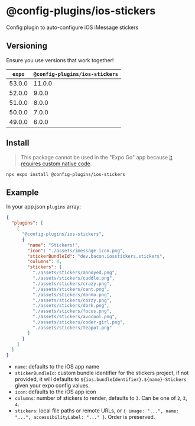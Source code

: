 # @config-plugins/ios-stickers

Config plugin to auto-configure iOS iMessage stickers

## Versioning

Ensure you use versions that work together!

| `expo` | `@config-plugins/ios-stickers` |
| ------ | ------------------------------ |
| 53.0.0 | 11.0.0                         |
| 52.0.0 | 9.0.0                          |
| 51.0.0 | 8.0.0                          |
| 50.0.0 | 7.0.0                          |
| 49.0.0 | 6.0.0                          |

## Install

> This package cannot be used in the "Expo Go" app because [it requires custom native code](https://docs.expo.io/workflow/customizing/).

```
npx expo install @config-plugins/ios-stickers
```

## Example

In your app.json `plugins` array:

```json
{
  "plugins": [
    [
      "@config-plugins/ios-stickers",
      {
        "name": "Stickers!",
        "icon": "./assets/imessage-icon.png",
        "stickerBundleId": "dev.bacon.iosstickers.stickers",
        "columns": 4,
        "stickers": [
          "./assets/stickers/annoyed.png",
          "./assets/stickers/cuddle.png",
          "./assets/stickers/crazy.png",
          "./assets/stickers/cant.png",
          "./assets/stickers/donno.png",
          "./assets/stickers/cozzy.png",
          "./assets/stickers/dork.png",
          "./assets/stickers/focus.png",
          "./assets/stickers/avocool.png",
          "./assets/stickers/coder-girl.png",
          "./assets/stickers/teapot.png"
        ]
      }
    ]
  ]
}
```

- `name`: defaults to the iOS app name
- `stickerBundleId`: custom bundle identifier for the stickers project, if not provided, it will defaults to `${ios.bundleIdentifier}.${name}-Stickers` given your expo config values.
- `icon`: defaults to the iOS app icon
- `columns`: number of stickers to render, defaults to `3`. Can be one of `2`, `3`, `4`.
- `stickers`: local file paths or remote URLs, or `{ image: "...", name: "...", accessibilityLabel: "..." }`. Order is preserved.

